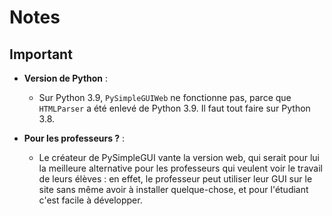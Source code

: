 # __Notes__

## __Important__

* **Version de Python** :
  * Sur Python 3.9, `PySimpleGUIWeb` ne fonctionne pas, parce que `HTMLParser` a été enlevé de Python 3.9. Il faut tout faire sur Python 3.8.

* **Pour les professeurs ?** : 
  * Le créateur de PySimpleGUI vante la version web, qui serait pour lui la meilleure alternative pour les professeurs qui veulent voir le travail de leurs élèves : en effet, le professeur peut utiliser leur GUI sur le site sans même avoir à installer quelque-chose, et pour l'étudiant c'est facile à développer.








